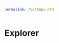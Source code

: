 ```yaml
---
permalink: /GitRepo.htm
---
```

# Explorer
<div id="a"></div>
<script src="https://code.jquery.com/jquery-3.6.0.min.js" integrity="sha256-/xUj+3OJU5yExlq6GSYGSHk7tPXikynS7ogEvDej/m4=" crossorigin="anonymous"></script>
<script type="text/javascript">
  $("#a").load("https://github.com/EcologicCode/informatique");
  </script>
